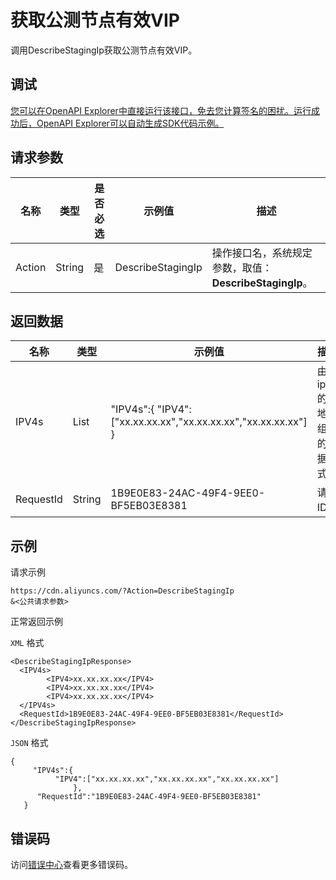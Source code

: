 # 获取公测节点有效VIP

调用DescribeStagingIp获取公测节点有效VIP。

## 调试

[您可以在OpenAPI Explorer中直接运行该接口，免去您计算签名的困扰。运行成功后，OpenAPI Explorer可以自动生成SDK代码示例。](https://api.aliyun.com/#product=Cdn&api=DescribeStagingIp&type=RPC&version=2018-05-10)

## 请求参数

|名称|类型|是否必选|示例值|描述|
|--|--|----|---|--|
|Action|String|是|DescribeStagingIp|操作接口名，系统规定参数，取值：**DescribeStagingIp**。 |

## 返回数据

|名称|类型|示例值|描述|
|--|--|---|--|
|IPV4s|List|"IPV4s":\{ "IPV4":\["xx.xx.xx.xx","xx.xx.xx.xx","xx.xx.xx.xx"\] \}|由ipv4的ip地址组成的数据格式。 |
|RequestId|String|1B9E0E83-24AC-49F4-9EE0-BF5EB03E8381|请求ID。 |

## 示例

请求示例

```
https://cdn.aliyuncs.com/?Action=DescribeStagingIp
&<公共请求参数>
```

正常返回示例

`XML` 格式

```
<DescribeStagingIpResponse>
  <IPV4s>
        <IPV4>xx.xx.xx.xx</IPV4>
        <IPV4>xx.xx.xx.xx</IPV4>
        <IPV4>xx.xx.xx.xx</IPV4>
  </IPV4s>
  <RequestId>1B9E0E83-24AC-49F4-9EE0-BF5EB03E8381</RequestId>
</DescribeStagingIpResponse>
```

`JSON` 格式

```
{
     "IPV4s":{
          "IPV4":["xx.xx.xx.xx","xx.xx.xx.xx","xx.xx.xx.xx"]
              },
      "RequestId":"1B9E0E83-24AC-49F4-9EE0-BF5EB03E8381"
   }
```

## 错误码

访问[错误中心](https://error-center.aliyun.com/status/product/Cdn)查看更多错误码。

